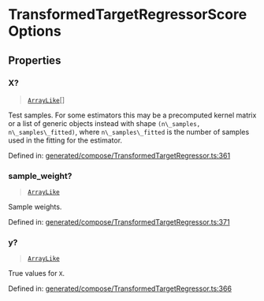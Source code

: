 # TransformedTargetRegressorScoreOptions

## Properties

### X?

> [`ArrayLike`](../types/ArrayLike.md)[]

Test samples. For some estimators this may be a precomputed kernel matrix or a list of generic objects instead with shape `(n\_samples, n\_samples\_fitted)`, where `n\_samples\_fitted` is the number of samples used in the fitting for the estimator.

Defined in:  [generated/compose/TransformedTargetRegressor.ts:361](https://github.com/transitive-bullshit/scikit-learn-ts/blob/122b3c0/packages/sklearn/src/generated/compose/TransformedTargetRegressor.ts#L361)

### sample\_weight?

> [`ArrayLike`](../types/ArrayLike.md)

Sample weights.

Defined in:  [generated/compose/TransformedTargetRegressor.ts:371](https://github.com/transitive-bullshit/scikit-learn-ts/blob/122b3c0/packages/sklearn/src/generated/compose/TransformedTargetRegressor.ts#L371)

### y?

> [`ArrayLike`](../types/ArrayLike.md)

True values for `X`.

Defined in:  [generated/compose/TransformedTargetRegressor.ts:366](https://github.com/transitive-bullshit/scikit-learn-ts/blob/122b3c0/packages/sklearn/src/generated/compose/TransformedTargetRegressor.ts#L366)
